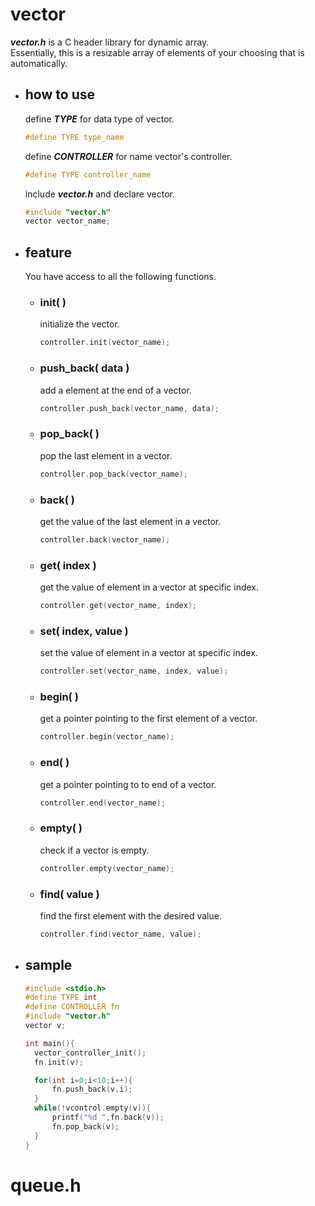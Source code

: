 # vector
***vector.h*** is a C header library for dynamic array.\
Essentially, this is a resizable array of elements of your choosing that is automatically.

- ## how to use
  define ***TYPE*** for data type of vector.
   ```c
   #define TYPE type_name
   ```
  define ***CONTROLLER*** for name vector's controller.
   ```c
   #define TYPE controller_name
   ```
  include ***vector.h*** and declare vector.
   ```c
   #include "vector.h"
   vector vector_name;
   ```
- ## feature
  You have access to all the following functions.
  - ### init( )
    initialize the vector.
    ```c
    controller.init(vector_name);
    ```
  - ### push_back( data )
    add a element at the end of a vector.
    ```c
    controller.push_back(vector_name, data);
    ```
  - ### pop_back( )
    pop the last element in a vector.
    ```c
    controller.pop_back(vector_name);
    ```
  - ### back( )
    get the value of the last element in a vector.
    ```c
    controller.back(vector_name);
    ```
  - ### get( index )
    get the value of element in a vector at specific index.
    ```c
    controller.get(vector_name, index);
    ```
  - ### set( index, value )
    set the value of element in a vector at specific index.
    ```c
    controller.set(vector_name, index, value);
    ```
  - ### begin( )
    get a pointer pointing to the first element of a vector.
    ```c
    controller.begin(vector_name);
    ```
  - ### end( )
    get a pointer pointing to to end of a vector.
    ```c
    controller.end(vector_name);
    ```
  - ### empty( )
    check if a vector is empty.
    ```c
    controller.empty(vector_name);
    ```
  - ### find( value )
    find the first element with the desired value.
    ```c
    controller.find(vector_name, value);
    ```

- ## sample
  ```c
  #include <stdio.h>
  #define TYPE int
  #define CONTROLLER fn
  #include "vector.h"
  vector v;
  
  int main(){
  	vector_controller_init();
  	fn.init(v);
  
  	for(int i=0;i<10;i++){
  		fn.push_back(v,i);
  	}
  	while(!vcontrol.empty(v)){
  		printf("%d ",fn.back(v));
  		fn.pop_back(v);
  	}
  }
  ```

# queue.h
